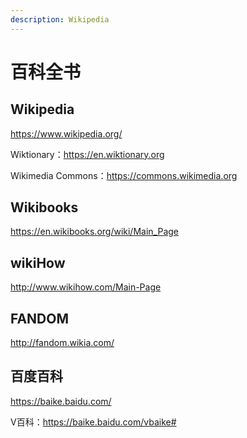 ```yaml
---
description: Wikipedia
---
```


# 百科全书

## Wikipedia

https://www.wikipedia.org/

Wiktionary：https://en.wiktionary.org

Wikimedia Commons：https://commons.wikimedia.org

## Wikibooks

https://en.wikibooks.org/wiki/Main_Page

## wikiHow

http://www.wikihow.com/Main-Page

## FANDOM

http://fandom.wikia.com/

## 百度百科

https://baike.baidu.com/

V百科：https://baike.baidu.com/vbaike#